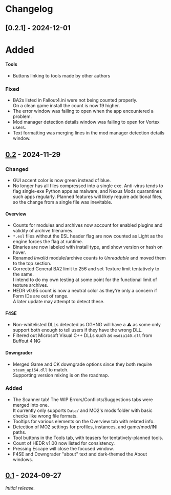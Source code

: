 # Changelog

## [0.2.1] - 2024-12-01

# Added

#### Tools

- Buttons linking to tools made by other authors

### Fixed

- BA2s listed in Fallout4.ini were not being counted properly.  
On a clean game install the count is now 19 higher.
- The error window was failing to open when the app encountered a problem.
- Mod manager detection details window was failing to open for Vortex users.
- Text formatting was merging lines in the mod manager detection details window.

## [0.2] - 2024-11-29

### Changed

- GUI accent color is now green instead of blue.
- No longer has all files compressed into a single exe. Anti-virus tends to flag single-exe Python apps as malware, and Nexus Mods quarantines such apps regularly. Planned features will likely require additional files, so the change from a single file was inevitable.

#### Overview

- Counts for modules and archives now account for enabled plugins and validity of archive filenames.
- `*.esl` files without the ESL header flag are now counted as Light as the engine forces the flag at runtime.
- Binaries are now labeled with install type, and show version or hash on hover.
- Renamed *Invalid* module/archive counts to *Unreadable* and moved them to the top section.
- Corrected General BA2 limit to 256 and set Texture limit tentatively to the same.  
I intend to do my own testing at some point for the functional limit of texture archives.
- HEDR v0.95 count is now a neutral color as they're only a concern if Form IDs are out of range.  
A later update may attempt to detect these.

#### F4SE

- Non-whitelisted DLLs detected as OG+NG will have a ⚠️ as some only support both enough to tell users if they have the wrong DLL.
- Filtered out Microsoft Visual C++ DLLs such as `msdia140.dll` from Buffout 4 NG

#### Downgrader

- Merged Game and CK downgrade options since they both require `steam_api64.dll` to match.  
Supporting version mixing is on the roadmap.

### Added

- The Scanner tab! The WIP Errors/Conflicts/Suggestions tabs were merged into one.  
It currently only supports `Data/` and MO2's mods folder with basic checks like wrong file formats.
- Tooltips for various elements on the Overview tab with related info.
- Detection of MO2 settings for profiles, instances, and game/mod/INI paths.
- Tool buttons in the Tools tab, with teasers for tentatively-planned tools.
- Count of HEDR v1.00 now listed for consistency.
- Pressing Escape will close the focused window.
- F4SE and Downgrader "about" text and dark-themed the About windows.

## [0.1] - 2024-09-27

_Initial release._

[0.2]: https://github.com/wxMichael/Collective-Modding-Toolkit/releases/tag/0.2
[0.1]: https://github.com/wxMichael/Collective-Modding-Toolkit/releases/tag/0.1

